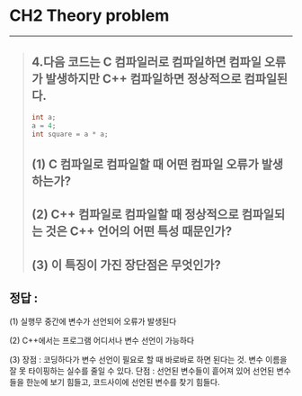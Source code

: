 # CH2 Theory problem
---
> ## 4.다음 코드는 C 컴파일러로 컴파일하면 컴파일 오류가 발생하지만 C++ 컴파일하면 정상적으로 컴파일된다. 
> ```C++
>int a;
>a = 4;
>int square = a * a;
>```
> ## (1) C 컴파일로 컴파일할 때 어떤 컴파일 오류가 발생하는가?
> ## (2) C++ 컴파일로 컴파일할 때 정상적으로 컴파일되는 것은 C++ 언어의 어떤 특성 때문인가?
> ## (3) 이 특징이 가진 장단점은 무엇인가?


## __정답 :__
(1) 실행무 중간에 변수가 선언되어 오류가 발생된다

(2) C++에서는 프로그램 어디서나 변수 선언이 가능하다

(3) 장점 : 코딩하다가 변수 선언이 필요로 할 때 바로바로 하면 된다는 것. 변수 이름을 잘 못 타이핑하는 실수를 줄일 수 있다.
단점 : 선언된 변수들이 흩어져 있어 선언된 변수들을 한눈에 보기 힘들고, 코드사이에 선언된 변수를 찾기 힘들다.
